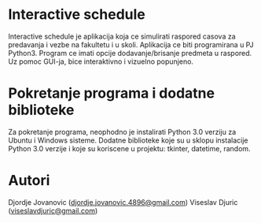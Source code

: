 # Interactive schedule

Interactive schedule je aplikacija koja ce simulirati raspored casova za predavanja i vezbe na fakultetu i u skoli. 
Aplikacija ce biti programirana u PJ Python3. Program ce imati opcije dodavanje/brisanje predmeta u raspored. Uz pomoc GUI-ja, bice interaktivno i vizuelno popunjeno.

# Pokretanje programa i dodatne biblioteke

Za pokretanje programa, neophodno je instalirati Python 3.0 verziju za Ubuntu i Windows sisteme. Dodatne biblioteke koje su u sklopu instalacije Python 3.0 verzije i koje su koriscene u projektu: tkinter, datetime, random.

# Autori

Djordje Jovanovic (djordje.jovanovic.4896@gmail.com)
Viseslav Djuric (viseslavdjuric@gmail.com)
